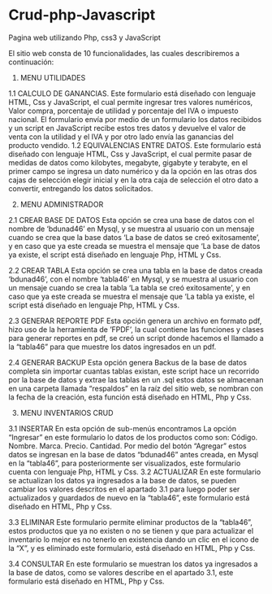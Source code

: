 # Crud-php-Javascript
Pagina web utilizando Php, css3 y JavaScript

El sitio web consta de 10 funcionalidades, las cuales describiremos a continuación:
1.	MENU UTILIDADES

1.1	CALCULO DE GANANCIAS.
Este formulario está diseñado con lenguaje HTML, Css y JavaScript, el cual permite ingresar tres valores numéricos, Valor compra, porcentaje de utilidad y porcentaje del IVA o impuesto nacional.
El formulario envía por medio de un formulario los datos recibidos y un script en JavaScript recibe estos tres datos y devuelve el valor de venta con la utilidad y el IVA y por otro lado envía las ganancias del producto vendido.
1.2	EQUIVALENCIAS ENTRE DATOS.
Este formulario está diseñado con lenguaje HTML, Css y JavaScript, el cual permite pasar de medidas de datos como kilobytes, megabyte, gigabyte y terabyte, en el primer campo se ingresa un dato numérico y da la opción en las otras dos cajas de selección elegir inicial y en la otra caja de selección el otro dato a convertir, entregando los datos solicitados.

2.	MENU ADMINISTRADOR

2.1	CREAR BASE DE DATOS
Esta opción se crea una base de datos con el nombre de ‘bdunad46’ en Mysql, y se muestra al usuario con un mensaje cuando se crea que la base datos ‘La base de datos se creó exitosamente’, y en caso que ya este creada se muestra el mensaje que ‘La base de datos ya existe, el script está diseñado en lenguaje Php, HTML y Css.

2.2	CREAR TABLA
Esta opción se crea una tabla en la base de datos creada ‘bdunad46’, con el nombre ‘tabla46’ en Mysql, y se muestra al usuario con un mensaje cuando se crea la tabla ‘La tabla se creó exitosamente’, y en caso que ya este creada se muestra el mensaje que ‘La tabla ya existe, el script está diseñado en lenguaje Php, HTML y Css.


2.3	GENERAR REPORTE PDF
Esta opción genera un archivo en formato pdf, hizo uso de la herramienta de ’FPDF’, la cual contiene las funciones y clases para generar reportes en pdf, se creó un script donde hacemos el llamado a la “tabla46” para que muestre los datos ingresados en un pdf.

2.4	GENERAR BACKUP 
Esta opción genera Backus de la base de datos completa sin importar cuantas tablas existan, este script hace un recorrido por la base de datos y extrae las tablas en un .sql estos datos se almacenan en una carpeta llamada “respaldos” en la raíz del sitio web, se nombran con la fecha de la creación, esta función está diseñado en HTML, Php y Css.

3.	MENU INVENTARIOS CRUD

3.1	INSERTAR
En esta opción de sub-menús encontramos La opción “Ingresar” en este formulario lo datos de los productos como son:
Código.
Nombre.
Marca.
Precio.
Cantidad.
Por medio del botón “Agregar” estos datos se ingresan en la base de datos “bdunad46” antes creada, en Mysql en la “tabla46”, para posteriormente ser visualizados, este formulario cuenta con lenguaje Php, HTML y Css.
3.2	ACTUALIZAR
En este formulario se actualizan los datos ya ingresados a la base de datos, se pueden cambiar los valores descritos en el apartado 3.1 para luego poder ser actualizados y guardados de nuevo en la “tabla46”, este formulario está diseñado en HTML, Php y Css.

3.3	ELIMINAR
Este formulario permite eliminar productos de la “tabla46”, estos productos que ya no existen o no se tienen y que para actualizar el inventario lo mejor es no tenerlo en existencia dando un clic en el icono de la “X”, y es eliminado este formulario, está diseñado en HTML, Php y Css.

3.4	CONSULTAR
En este formulario se muestran los datos ya ingresados a la base de datos, como se valores describe en el apartado 3.1, este formulario está diseñado en HTML, Php y Css.


